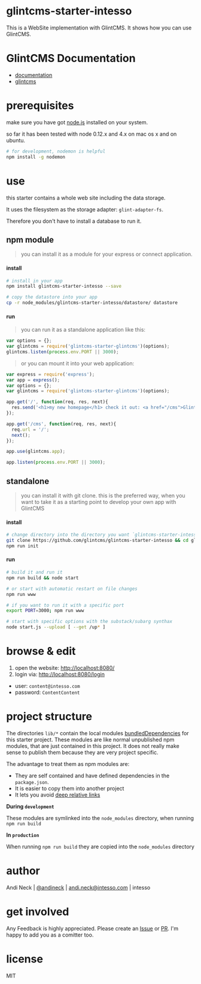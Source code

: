 # glintcms-starter-intesso

This is a WebSite implementation with GlintCMS.
It shows how you can use GlintCMS.


# GlintCMS Documentation

- [documentation](https://github.com/glintcms/glintcms)
- [glintcms](http://glintcms.com/)


# prerequisites

make sure you have got [node.js](https://nodejs.org) installed on your system.

so far it has been tested with node 0.12.x and 4.x on mac os x and on ubuntu.

```bash
# for development, nodemon is helpful
npm install -g nodemon
```

# use

this starter contains a whole web site including the data storage.

It uses the filesystem as the storage adapter: `glint-adapter-fs`.

Therefore you don't have to install a database to run it.



## npm module

> you can install it as a module for your express or connect application.

#### install

```bash
# install in your app
npm install glintcms-starter-intesso --save

# copy the datastore into your app
cp -r node_modules/glintcms-starter-intesso/datastore/ datastore
```

#### run

> you can run it as a standalone application like this:

```javascript
var options = {};
var glintcms = require('glintcms-starter-glintcms')(options);
glintcms.listen(process.env.PORT || 3000);
```

> or you can mount it into your web application:

```javascript
var express = require('express');
var app = express();
var options = {};
var glintcms = require('glintcms-starter-glintcms')(options);

app.get('/', function(req, res, next){
  res.send('<h1>my new homepage</h1> check it out: <a href="/cms">GlintCMS</a>');
});

app.get('/cms', function(req, res, next){
  req.url = '/';
  next();
});

app.use(glintcms.app);

app.listen(process.env.PORT || 3000);
```



## standalone

> you can install it with git clone.
> this is the preferred way, when you want to take it as a starting point to develop your own app with GlintCMS

#### install

```bash
# change directory into the directory you want `glintcms-starter-intesso` to be created
git clone https://github.com/glintcms/glintcms-starter-intesso && cd glintcms-starter-intesso
npm run init
```

#### run

```bash
# build it and run it
npm run build && node start

# or start with automatic restart on file changes
npm run www

# if you want to run it with a specific port
export PORT=3000; npm run www

# start with specific options with the substack/subarg synthax
node start.js --upload [ --get /up* ]
```


# browse & edit

1. open the website: [http://localhost:8080/](http://localhost:8080/)
2. login via: [http://localhost:8080/login](http://localhost:8080/login)
- user: `content@intesso.com`
- password: `ContentContent`


# project structure

The directories `lib/*` contain the local modules [bundledDependencies](https://docs.npmjs.com/files/package.json#bundleddependencies) for this starter project.
These modules are like normal unpublished npm modules, that are just contained in this project. It does not really make sense to publish them because they are very project specific.

The advantage to treat them as npm modules are:
- They are self contained and have defined dependencies in the `package.json`.
- It is easier to copy them into another project
- It lets you avoid [deep relative links](https://github.com/substack/browserify-handbook#avoiding-)


**During `development`**

These modules are symlinked into the `node_modules` directory, when running `npm run build`


**In `production`**

When running `npm run build` they are copied into the `node_modules` directory


# author

Andi Neck | [@andineck](https://twitter.com/andineck) | andi.neck@intesso.com | intesso


# get involved

Any Feedback is highly appreciated.
Please create an [Issue](https://github.com/glintcms/glintcms-starter-intesso/issues/new) or [PR](https://github.com/glintcms/glintcms-starter-intesso/pulls).
I'm happy to add you as a comitter too.


# license

MIT

